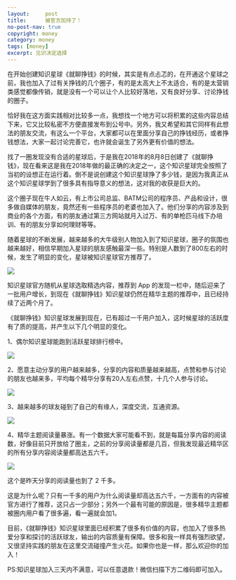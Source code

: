 ```yaml
---
layout:     post
title:      被官方加持了！
no-post-nav: true
copyright: money
category: money
tags: [money]
excerpt: 见识决定选择
---
```


在开始创建知识星球《就聊挣钱》的时候，其实是有点忐忑的，在开通这个星球之前，我也加入了过有关挣钱的几个圈子，有的是太高大上不太适合，有的是太营销类感觉都像传销，就是没有一个可以让个人比较好落地，又有良好分享、讨论挣钱的圈子。

恰好我在这方面实践相对比较多一点，我想找一个地方可以将积累的这些内容总结下来，它又比较私密不方便直接发布到公号中。另外，我又希望和其它同样有此想法的朋友交流，有这么一个平台，大家都可以在里面分享自己的挣钱经历，或者挣钱想法，大家一起讨论完善它，也许就会诞生了另外更有价值的想法。

找了一圈发现没有合适的星球后，于是我在2018年的8月8日创建了《就聊挣钱》，现在看来这是我在2018年做的最正确的决定之一，这个知识星球完全按照了当初的设想正在运行着。倒不是说创建这个知识星球挣了多少钱，是因为我真正从这个知识星球学到了很多具有指导意义的想法，这对我的收获是巨大的。

这个圈子现在牛人如云，有上市公司总监、BATM公司的程序员、产品和设计，很多做自媒体的朋友，竟然还有一些程序员的老婆也加入了。他们分享的内容涉及到商业的各个方面，有的朋友通过第三方网站就月入过万、有的单枪匹马线下办培训、有的朋友分享如何理财等等。

随着星球的不断发展，越来越多的大牛级别人物加入到了知识星球，圈子的氛围也越来越好，相信早期加入星球的朋友感触最深一些。特别是人数到了800左右的时候，发生了明显的变化，星球被知识星球官方推荐了。

![](http://www.itmind.net/assets/images/2019/money/money1.jpg)

知识星球官方随机从星球选取精选内容，推荐到 App 的发现一栏中，随后迎来了一批用户增长，到现在《就聊挣钱》知识星球仍然在精华主题的推荐中，且已经持续了近两个月了。

《就聊挣钱》知识星球发展到现在，已有超过一千用户加入，这时候星球的活跃度有了质的提高，并产生以下几个明显的变化。

1、偶尔知识星球能跑到活跃星球排行榜中。

![](http://www.itmind.net/assets/images/2019/money/money2.jpg)

2、愿意主动分享的用户越来越多，分享的内容和质量越来越高，点赞和参与讨论的朋友也越来多，平均每个精华分享有20人左右点赞，十几个人参与讨论。

![](http://www.itmind.net/assets/images/2019/money/money3.jpg)

3、越来越多的球友碰到了自己的有缘人，深度交流，互通资源。

![](http://www.itmind.net/assets/images/2019/money/money4.jpg)

4、精华主题阅读量暴涨。有一个数据大家可能看不到，就是每篇分享内容的阅读数，好像目前只开放给了圈主，之前的分享阅读量都是几百，但我发现最近精华区的所有分享内容阅读量都高达五六千。

![](http://www.itmind.net/assets/images/2019/money/money5.jpg)

这个是昨天分享的阅读量也到了 2 千多。

这是为什么呢？只有一千多的用户为什么阅读量却高达五六千，一方面有的内容被官方进行了推荐，这只占一少部分；另外一个最有可能的原因是，很多精华主题都被圈内用户看了很多遍，看一遍就会加1。

目前，《就聊挣钱》知识星球里面已经积累了很多有价值的内容，也加入了很多热爱分享和探讨的活跃球友，输出的内容质量有保障。很多和我一样具有强烈欲望，又很坚持实践的朋友在这里交流碰撞产生火花。如果你也是一样，那么欢迎你的加入！

PS:知识星球加入三天内不满意，可以任意退款！微信扫描下方二维码即可加入。

